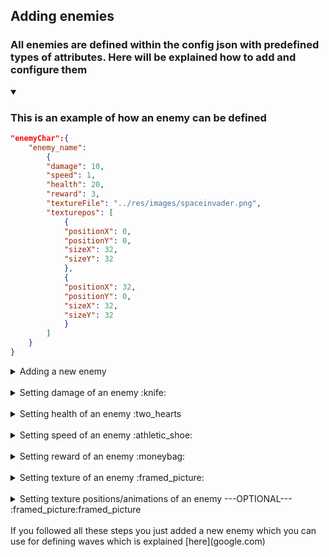 
## Adding enemies

### All enemies are defined within the config json with predefined types of attributes. Here will be explained how to add and configure them



<details open>
<summary><h3>This is an example of how an enemy can be defined</h3></summary>

```json
"enemyChar":{
    "enemy_name": 
        {
        "damage": 10,
        "speed": 1,
        "health": 20,
        "reward": 3,
        "textureFile": "../res/images/spaceinvader.png",
        "texturepos": [
            {
            "positionX": 0,
            "positionY": 0,
            "sizeX": 32,
            "sizeY": 32
            },
            {
            "positionX": 32,
            "positionY": 0,
            "sizeX": 32,
            "sizeY": 32
            }
        ]
    }
}
```
</details>


<details>
<summary> 
Adding a new enemy
</summary>

Adding a new enemy can be done by adding a new JSON object to the property "enemyChar" with your own unique name.

```json
"enemyChar":{
    "enemyChar":{
        "otherEnemy":{...},
        "yourEnemy":{...}
    }
}
```
</details>
<br>

<details>
<summary> 
Setting damage of an enemy :knife:
</summary>
In your new enemy object you can define it's damage as a float which is 0 by default.
You can add it by adding the property "damage" to your enemy property.

```json
"enemyChar":{
    "enemyChar":{
        "otherEnemy":{...},
        "yourEnemy":{
            "damage":10
        }
    }
}
```
</details>
<br>


<details>
<summary> 
Setting health of an enemy :two_hearts
</summary>
For defining its health you need to add the property health to your enemy property. You can do that by adding "health" to the enemy property which will be interpreted as a float with a default value of 0.

```json
"enemyChar":{
    "enemyChar":{
        "otherEnemy":{...},
        "yourEnemy":{
            "damage":10,
            "health":10
        }
    }
}
```

</details>
<br>
<details>
<summary> 
Setting speed of an enemy :athletic_shoe:
</summary>
The enemy also has a speed which is in tiles per second. It is interpreted as a float, by default 0 and can be added as seen below.

```json
"enemyChar":{
    "enemyChar":{
        "otherEnemy":{...},
        "yourEnemy":{
            "damage":10,
            "health":10,
            "speed": 2
        }
    }
}
```

</details>
<br>


<details>
<summary> 
Setting reward of an enemy :moneybag:
</summary>
When an enemy dies it is prefered that the player gets rewarded some money which can be defined per enemy type. It is interpreted as an unsigned int, by default 0 and can be added as seen below.


```json
"enemyChar":{
    "enemyChar":{
        "otherEnemy":{...},
        "yourEnemy":{
            "damage":10,
            "health":10,
            "speed": 2,
            "reward":10
        }
    }
}
```

</details>
<br>

<details>
<summary> 
Setting texture of an enemy :framed_picture:
</summary>
What distinguishes an enemy the most is it's texture. If it's not defined the program will produce an error. If the texture is defined but does not exist the texture will be a white square. You can add it by defining the textureFile propery with it's value being the file location in a string as seen below.

```json
"enemyChar":{
    "enemyChar":{
        "otherEnemy":{...},
        "yourEnemy":{
            "damage":10,
            "health":10,
            "speed": 2,
            "reward":10,
            "textureFile": "../res/images/spaceinvader.png",
        }
    }
}
```

</details>
<br>

<details>
<summary> 
Setting texture positions/animations of an enemy  ---OPTIONAL--- :framed_picture:framed_picture
</summary>
One picture might be enough for you but if you want to add animations, that is possible with sprites. This is an optional addition and can be added by having the property "texturePos" with an array containing 1 or more items. Each item in the array needs x y coordinates in pixels of the sprite of the top left corner and the size of the sprite you want. An example of this can be seen below.

```json
"enemyChar":{
    "otherEnemy":{...},
    "yourEnemy":{
       "damage":10,
        "health":10,
        "speed": 2,
        "reward":10,
        "textureFile": "../res/images/spaceinvader.png",
        "texturepos": [
            {
            "positionX": 0,
            "positionY": 0,
            "sizeX": 32,
            "sizeY": 32
            },
            {
            "positionX": 32,
            "positionY": 0,
            "sizeX": 32,
            "sizeY": 32
            }
        ]
    }
}
```

</details>

<br>
If you followed all these steps you just added a new enemy which you can use for defining waves which is explained [here](google.com)
